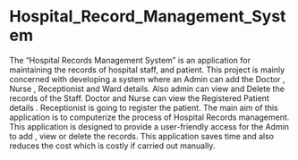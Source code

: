 # Hospital_Record_Management_System
The “Hospital Records Management System” is an application for
maintaining the records of hospital staff, and patient. This project is mainly concerned with
developing a system where an Admin can add the Doctor , Nurse , Receptionist and Ward
details. Also admin can view and Delete the records of the Staff. Doctor and Nurse can
view the Registered Patient details . Receptionist is going to register the patient. The main
aim of this application is to computerize the process of Hospital Records management. This
application is designed to provide a user-friendly access for the Admin to add , view or
delete the records. This application saves time and also reduces the cost which is costly if
carried out manually.
